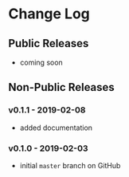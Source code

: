 # Change Log

## Public Releases
  - coming soon

## Non-Public Releases 

### v0.1.1 - 2019-02-08
  - added documentation

### v0.1.0 - 2019-02-03
  - initial `master` branch on GitHub